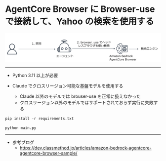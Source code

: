 # AgentCore Browser に Browser-use で接続して、Yahoo の検索を使用する


![browser](images/browser-browser-use.png)

---
* Python 3.11 以上が必要

* Claude でクロスリージョン可能な基盤モデルを使用する
    - Claude 以外のモデルでは brouser-use を正常に扱えなかった
    - クロスリージョン以外のモデルではサポートされておらず実行に失敗する

```
pip install -r requirements.txt
```

```
python main.py
```

---
* 参考ブログ
  - https://dev.classmethod.jp/articles/amazon-bedrock-agentcore-agentcore-browser-sample/
